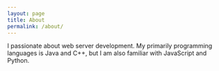 ```yaml
---
layout: page
title: About
permalink: /about/
---
```


I passionate about web server development. My primarily programming languages is Java and C++, but I am also familiar with JavaScript and Python.
